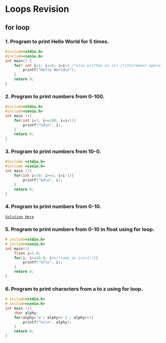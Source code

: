 # Loops Revision
## for loop 

### 1. Program to print Hello World for 5 times.

```c
#include<stdio.h>
#include<conio.h>
int main() {
    for( int i=1; i<=5; i=i+1 /*also written as i++ /*(Increment operator)*/){
        printf("Hello World\n");
    }
    return 0;
}
```

### 2. Program to print numbers from 0-100.

```c
#include<stdio.h>
#include<conio.h>
int main (){
    for(int i=1; i<=100; i=i+1){
        printf("%d\n", i);
    }
    return 0;
}
```

### 3. Program to print numbers from 10-0.

```c
#include <stdio.h>
#include <conio.h>
int main (){
    for(int i=10; i>=1; i=i-1){
        printf("%d\n", i);
    }
    return 0;
}
```

### 4. Program to print numbers from 0-10.
[`Solution Here`](https://github.com/piyushgupta04/C-programming/blob/main/Practice_sets.md#program-to-print-numbers-from-0-10)

### 5. Program to print numbers from 0-10 in float using for loop.
```c
# include<stdio.h>
# include<conio.h>
int main(){
    float i=1.0;
    for(i; i<=10.0; i++/*same as i=i+1*/){
        printf("%f\n", i);
    }
    return 0;
}
```

### 6. Program to print characters from a to z using for loop.
```c
# include<stdio.h>
# include<conio.h>
int main (){
    char alphy;
    for(alphy='a'; alphy<='z'; alphy++){
        printf("%c\n", alphy);
    }
    return 0;
}
```


<!-- > `*last updated on 31th January 2023*` -->
